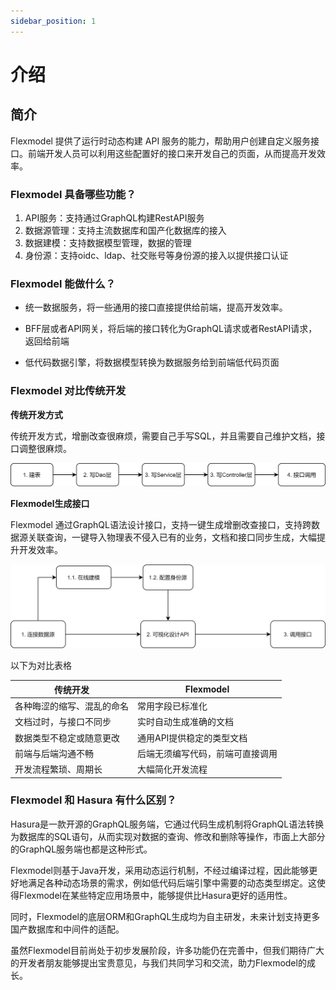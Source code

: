 ```yaml
---
sidebar_position: 1
---
```


# 介绍

## 简介

Flexmodel 提供了运行时动态构建 API 服务的能力，帮助用户创建自定义服务接口。前端开发人员可以利用这些配置好的接口来开发自己的页面，从而提高开发效率。

### Flexmodel 具备哪些功能？

1. API服务：支持通过GraphQL构建RestAPI服务
2. 数据源管理：支持主流数据库和国产化数据库的接入
3. 数据建模：支持数据模型管理，数据的管理
4. 身份源：支持oidc、ldap、社交账号等身份源的接入以提供接口认证

### Flexmodel 能做什么？

* 统一数据服务，将一些通用的接口直接提供给前端，提高开发效率。

* BFF层或者API网关，将后端的接口转化为GraphQL请求或者RestAPI请求，返回给前端

* 低代码数据引擎，将数据模型转换为数据服务给到前端低代码页面

### Flexmodel 对比传统开发

**传统开发方式**

传统开发方式，增删改查很麻烦，需要自己手写SQL，并且需要自己维护文档，接口调整很麻烦。

![](legecy.png)

**Flexmodel生成接口**

Flexmodel 通过GraphQL语法设计接口，支持一键生成增删改查接口，支持跨数据源关联查询，一键导入物理表不侵入已有的业务，文档和接口同步生成，大幅提升开发效率。

![](flexmodel_api.png)

以下为对比表格

| 传统开发           | Flexmodel        |
|----------------|------------------|
| 各种晦涩的缩写、混乱的命名	 | 常用字段已标准化         |
| 文档过时，与接口不同步    | 实时自动生成准确的文档      |
| 数据类型不稳定或随意更改	  | 通用API提供稳定的类型文档   |
| 前端与后端沟通不畅	     | 后端无须编写代码，前端可直接调用 |
| 开发流程繁琐、周期长     | 大幅简化开发流程         |

### Flexmodel 和 Hasura 有什么区别？

Hasura是一款开源的GraphQL服务端，它通过代码生成机制将GraphQL语法转换为数据库的SQL语句，从而实现对数据的查询、修改和删除等操作，市面上大部分的GraphQL服务端也都是这种形式。

Flexmodel则基于Java开发，采用动态运行机制，不经过编译过程，因此能够更好地满足各种动态场景的需求，例如低代码后端引擎中需要的动态类型绑定。这使得Flexmodel在某些特定应用场景中，能够提供比Hasura更好的适用性。

同时，Flexmodel的底层ORM和GraphQL生成均为自主研发，未来计划支持更多国产数据库和中间件的适配。


虽然Flexmodel目前尚处于初步发展阶段，许多功能仍在完善中，但我们期待广大的开发者朋友能够提出宝贵意见，与我们共同学习和交流，助力Flexmodel的成长。


